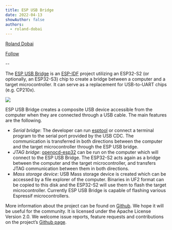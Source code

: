 ```yaml
---
title: ESP USB Bridge
date: 2022-04-13
showAuthor: false
authors: 
  - roland-dobai
---
```

[Roland Dobai](https://medium.com/@roland.dobai?source=post_page-----47ce9564807f--------------------------------)

[Follow](https://medium.com/m/signin?actionUrl=https%3A%2F%2Fmedium.com%2F_%2Fsubscribe%2Fuser%2Fe75895d0d972&operation=register&redirect=https%3A%2F%2Fblog.espressif.com%2Fesp-usb-bridge-47ce9564807f&user=Roland+Dobai&userId=e75895d0d972&source=post_page-e75895d0d972----47ce9564807f---------------------post_header-----------)

--

The [ESP USB Bridge](https://github.com/espressif/esp-usb-bridge) is an [ESP-IDF](https://github.com/espressif/esp-idf) project utilizing an ESP32-S2 (or optionally, an ESP32-S3) chip to create a bridge between a computer and a target microcontroller. It can serve as a replacement for USB-to-UART chips (e.g. CP210x).

![](https://miro.medium.com/v2/resize:fit:640/format:webp/1*srV9gXnUtnyN4N0PiqwEHA.png)

ESP USB Bridge creates a composite USB device accessible from the computer when they are connected through a USB cable. The main features are the following.

- *Serial bridge*: The developer can run [esptool](https://github.com/espressif/esptool) or connect a terminal program to the serial port provided by the USB CDC. The communication is transferred in both directions between the computer and the target microcontroller through the ESP USB bridge.
- *JTAG bridge*: [openocd-esp32](https://github.com/espressif/openocd-esp32) can be run on the computer which will connect to the ESP USB Bridge. The ESP32-S2 acts again as a bridge between the computer and the target microcontroller, and transfers JTAG communication between them in both directions.
- *Mass storage device*: USB Mass storage device is created which can be accessed by a file explorer of the computer. Binaries in UF2 format can be copied to this disk and the ESP32-S2 will use them to flash the target microcontroller. Currently ESP USB Bridge is capable of flashing various Espressif microcontrollers.

More information about the project can be found on [Github](https://github.com/espressif/esp-usb-bridge). We hope it will be useful for the community. It is licensed under the Apache License Version 2.0. We welcome issue reports, feature requests and contributions on the project’s [Github page](https://github.com/espressif/esp-usb-bridge).
